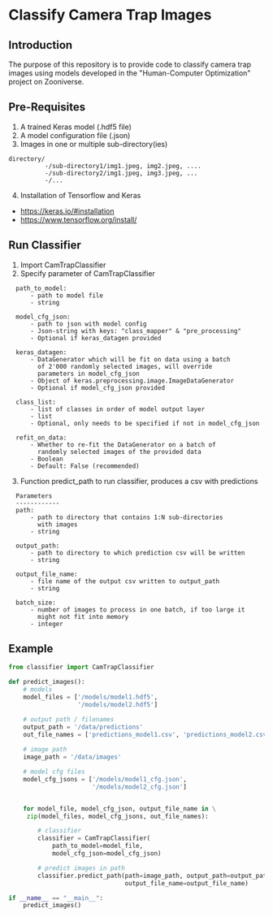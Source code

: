 # Classify Camera Trap Images

## Introduction

The purpose of this repository is to provide code to classify camera trap images using models developed in the "Human-Computer Optimization" project on Zooniverse.

## Pre-Requisites

1. A trained Keras model (.hdf5 file)
2. A model configuration file (.json)
3. Images in one or multiple sub-directory(ies)
```
directory/
          -/sub-directory1/img1.jpeg, img2.jpeg, ....
          -/sub-directory2/img1.jpeg, img3.jpeg, ...
          -/...
```
4. Installation of Tensorflow and Keras
* https://keras.io/#installation
* https://www.tensorflow.org/install/

## Run Classifier

1. Import CamTrapClassifier
2. Specify parameter of CamTrapClassifier
```
  path_to_model:
      - path to model file
      - string

  model_cfg_json:
      - path to json with model config
      - Json-string with keys: "class_mapper" & "pre_processing"
      - Optional if keras_datagen provided

  keras_datagen:
      - DataGenerator which will be fit on data using a batch
        of 2'000 randomly selected images, will override
        parameters in model_cfg_json
      - Object of keras.preprocessing.image.ImageDataGenerator
      - Optional if model_cfg_json provided

  class_list:
      - list of classes in order of model output layer
      - list
      - Optional, only needs to be specified if not in model_cfg_json

  refit_on_data:
      - Whether to re-fit the DataGenerator on a batch of
        randomly selected images of the provided data
      - Boolean
      - Default: False (recommended)
```

3. Function predict_path to run classifier, produces a csv with predictions
```
  Parameters
  ------------
  path:
      - path to directory that contains 1:N sub-directories
        with images
      - string

  output_path:
      - path to directory to which prediction csv will be written
      - string

  output_file_name:
      - file name of the output csv written to output_path
      - string

  batch_size:
      - number of images to process in one batch, if too large it
        might not fit into memory
      - integer
```

## Example

```python
from classifier import CamTrapClassifier

def predict_images():
    # models
    model_files = ['/models/model1.hdf5',
                   '/models/model2.hdf5']

    # output path / filenames
    output_path = '/data/predictions'
    out_file_names = ['predictions_model1.csv', 'predictions_model2.csv']
    
    # image path
    image_path = '/data/images'

    # model cfg files
    model_cfg_jsons = ['/models/model1_cfg.json',
                       '/models/model2_cfg.json']


    for model_file, model_cfg_json, output_file_name in \
     zip(model_files, model_cfg_jsons, out_file_names):

        # classifier
        classifier = CamTrapClassifier(
            path_to_model=model_file,
            model_cfg_json=model_cfg_json)

        # predict images in path
        classifier.predict_path(path=image_path, output_path=output_path,
                                output_file_name=output_file_name)

if __name__ == "__main__":
    predict_images()
```
